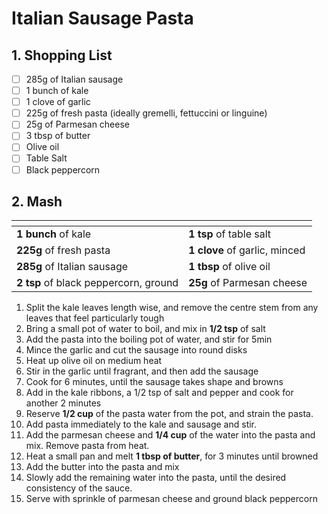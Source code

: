 # Italian Sausage Pasta

## 1. Shopping List
- [ ] 285g of Italian sausage
- [ ] 1 bunch of kale
- [ ] 1 clove of garlic
- [ ] 225g of fresh pasta (ideally gremelli, fettuccini or linguine)
- [ ] 25g of Parmesan cheese
- [ ] 3 tbsp of butter 
- [ ] Olive oil
- [ ] Table Salt
- [ ] Black peppercorn

## 2. Mash
|<!-- -->|<!-- -->|
|---|---|
| **1 bunch** of kale | **1 tsp** of table salt |
| **225g** of fresh pasta | **1 clove** of garlic, minced |
| **285g** of Italian sausage | **1 tbsp** of olive oil |
| **2 tsp** of black peppercorn, ground | **25g** of Parmesan cheese |

1. Split the kale leaves length wise, and remove the centre stem from any leaves that feel particularly tough
2. Bring a small pot of water to boil, and mix in **1/2 tsp** of salt
3. Add the pasta into the boiling pot of water, and stir for 5min
4. Mince the garlic and cut the sausage into round disks
5. Heat up olive oil on medium heat
6. Stir in the garlic until fragrant, and then add the sausage 
7. Cook for 6 minutes, until the sausage takes shape and browns
8. Add in the kale ribbons, a 1/2 tsp of salt and pepper and cook for another 2 minutes
8. Reserve **1/2 cup** of the pasta water from the pot, and strain the pasta.
9. Add pasta immediately to the kale and sausage and stir.
10. Add the parmesan cheese and **1/4 cup** of the water into the pasta and mix. Remove pasta from heat.
11. Heat a small pan and melt **1 tbsp of butter**, for 3 minutes until browned
12. Add the butter into the pasta and mix
13. Slowly add the remaining water into the pasta, until the desired consistency of the sauce.
14. Serve with sprinkle of parmesan cheese and ground black peppercorn